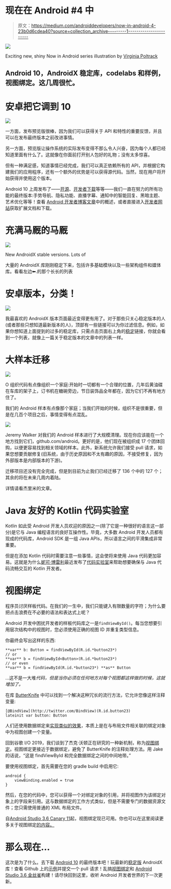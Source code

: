 # 现在在 Android #4 中

> 原文：<https://medium.com/androiddevelopers/now-in-android-4-23b0d6cdea40?source=collection_archive---------1----------------------->

![](img/101f11572cb21ed87a9f3d7858062138.png)

Exciting new, shiny Now in Android series illustration by [Virginia Poltrack](https://twitter.com/VPoltrack)

## Android 10，AndroidX 稳定库，codelabs 和样例，视图绑定。这几周很忙。

# 安卓把它调到 10

![](img/fd0d004688d25135d871102333e9b29f.png)

一方面，发布预览版很棒，因为我们可以获得关于 API 和特性的重要反馈，并且可以在发布最终版本之前改进事情。

另一方面，预览版让操作系统的实际发布变得不那么令人兴奋，因为每个人都已经知道里面有什么了。这就像在你面前打开别人包好的礼物；没有太多惊喜。

但有一种满足感，知道事情已经完成，我们可以真正依赖所有的 API，并根据它构建我们的应用程序，还有一个额外的优势是可以获得源代码。当然，现在用户将开始获得并使用这个版本。

Android 10 上周发布了——[开源](https://source.android.com/)、[开发者下载](https://developer.android.com/about/versions/10/get)等等——我们一直在努力的所有功能的最终版本:手势导航、隐私功能、直播字幕、通知中的智能回复、黑暗主题、艺术优化等等！查看 [Android 开发者博客文章](https://android-developers.googleblog.com/2019/09/welcoming-android-10.html)中的概述，或者直接进入[开发者网站](https://developer.android.com/about/versions/10/)获取扩展文档和下载。

# 充满马厩的马厩

![](img/e0a3389919cf87ce41fac7e608502035.png)

New AndroidX stable versions. Lots of

大量的 AndroidX 库刚刚稳定下来，包括许多基础模块以及一些架构组件和媒体库。看看左边⬅︎.的那个长长的列表

# 安卓版本，分类！

![](img/59fdd803164d2eee23e914a372194347.png)

我最喜欢的 AndroidX 版本页面最近变得更有用了。对于那些只关心稳定版本的人(或者那些只想知道最新版本的人)，顶部有一些链接可以为你过滤信息。例如，如果你想知道上面提到的过多的稳定库，只需点击页面右上角的[稳定](https://developer.android.com/jetpack/androidx/versions/stable-channel)链接，你就会看到一个列表，就像上一篇关于稳定版本的文章中的列表一样。

# 大样本迁移

![](img/1c63fc09bac27e4018afe6fc0ca16ebb.png)

O 组织代码有点像组织一个家庭:开始时一切都有一个合理的位置，几年后黄油碟在车库的架子上，订书机在糖碗旁边，节日装饰品全年都在，因为它们不再有地方住了。

我们的 Android 样本有点像那个家庭；当我们开始的时候，组织不是很重要，但是在几百个项目之后，事情变得有点混乱。

![](img/1d747d481d725925350a37648a6029dd.png)

Jeremy Walker 对我们的 Android 样本进行了大规模清理。现在你应该能在一个地方找到它们，github.com/android。更好的是，他们现在被组织成 17 个团体回购，以便更容易找到相关领域的样本。此外，新系统允许我们接受 pull 请求，如果您想要贡献修复(旧系统，由于历史原因和不太有趣的原因，不接受修复，因为外部版本是内部版本的下游)。

迁移项目还没有完全完成，但是到目前为止我们已经迁移了 136 个中的 127 个；其余的将在未来几周内着陆。

详情请看杰里米的文章。

# Java 友好的 Kotlin 代码实验室

Kotlin 如此受 Android 开发人员欢迎的原因之一(除了它是一种很好的语言这一部分)是它与 Java 编程语言的良好互操作性。毕竟，大多数 Android 开发人员都有现成的代码库，Android SDK 是一组 Java APIs，所以语言之间的平滑集成非常重要。

但是在添加 Kotlin 代码时需要注意一些事情，这会使将来使用 Java 代码更加容易。这就是为什么[妮可·博雷利](https://medium.com/u/2bbf49fa59bf?source=post_page-----23b0d6cdea40--------------------------------)最近发布了[代码实验室](https://codelabs.developers.google.com/codelabs/java-friendly-kotlin)来帮助想要确保与 Java 代码流畅交互的 Kotlin 开发者。

# 视图绑定

程序员讨厌样板代码。在我们的一生中，我们只能键入有限数量的字符；为什么要把点击浪费在不必要的语法和表达式上呢？

Android 开发中困扰开发者的样板代码库之一是`findViewById()`。每当您想要引用层次结构中的视图时，您必须使用正确的视图 ID 并重复类型信息。

你最终会写出这样的东西:

```
**var** b: Button = findViewById(R.id.*button23*)
// or
**var** b = findViewById<Button>(R.id.*button23*)
// or even
**var** b = findViewById(R.id.*button23*) **as** Button
```

…这不是一大堆*代码，但是当你必须在任何地方对每个视图都这样做的时候，这就增加了。*

在库 [ButterKnife](https://jakewharton.github.io/butterknife/) 中可以找到一个解决这种冗长的流行方法，它允许您像这样注释变量:

```
[@BindView](http://twitter.com/BindView)(R.id.button23)
lateinit var button: Button
```

人们还使用数据绑定来[实现类似的效果](/androiddevelopers/no-more-findviewbyid-457457644885)，本质上是在与布局文件相关联的绑定对象中为视图创建一个变量。

回到谷歌 I/O 2019，我们谈到了杰克·沃顿正在研究的一种新机制，称为[视图绑定](https://developer.android.com/topic/libraries/view-binding)。视图绑定更接近于数据绑定，避免了 ButterKnife 的注释处理方法。用 Jake 的话说，“这是 findViewById 和完全数据绑定之间的中间地带。”

要使用视图绑定，首先需要在您的 gradle build 中启用它:

```
android {
    viewBinding.enabled = true
}
```

然后，在您的代码中，您可以获得一个对绑定对象的引用，并将视图作为该绑定对象上的字段来引用。这与数据绑定的工作方式类似，但是不需要专门的数据资源文件；您只需使用普通的 XML 布局文件。

自[Android Studio 3.6 Canary 11](https://androidstudio.googleblog.com/2019/09/android-studio-36-canary-11-available.html)起，视图绑定现已可用。你也可以在这里阅读更多关于视图绑定[的内容。](https://developer.android.com/topic/libraries/view-binding)

# 那么现在…

这次是为了什么。去下载 [Android 10](https://developer.android.com/about/versions/10/get) 的最终版本吧！玩最新的[稳定版](https://developer.android.com/jetpack/androidx/versions/stable-channel) AndroidX 库！查看 Github 上的[示例](https://github.com/android)并提交一个 pull 请求！乱搞[视图绑定](https://developer.android.com/topic/libraries/view-binding)和 [Android Studio 3.6 金丝雀](https://developer.android.com/studio/preview)构建！请尽快回到这里，收听 Android 开发者世界的下一次更新。